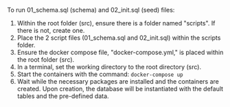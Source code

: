To run 01_schema.sql (schema) and 02_init.sql (seed) files:
1. Within the root folder (src), ensure there is a folder named "scripts". If there is not, create one.
2. Place the 2 script files (01_schema.sql and 02_init.sql) within the scripts folder.
3. Ensure the docker compose file, "docker-compose.yml," is placed within the root folder (src).
4. In a terminal, set the working directory to the root directory (src).
5. Start the containers with the command: ``` docker-compose up ```
6. Wait while the necessary packages are installed and the containers are created. Upon creation, the database will be instantiated with the default tables and the pre-defined data.
